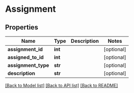 # Assignment

## Properties
Name | Type | Description | Notes
------------ | ------------- | ------------- | -------------
**assignment_id** | **int** |  | [optional] 
**assigned_to_id** | **int** |  | [optional] 
**assignment_type** | **str** |  | [optional] 
**description** | **str** |  | [optional] 

[[Back to Model list]](../README.md#documentation-for-models) [[Back to API list]](../README.md#documentation-for-api-endpoints) [[Back to README]](../README.md)


